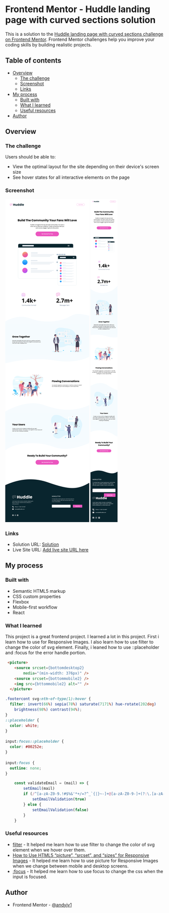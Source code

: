 # Frontend Mentor - Huddle landing page with curved sections solution

This is a solution to the [Huddle landing page with curved sections challenge on Frontend Mentor](https://www.frontendmentor.io/challenges/huddle-landing-page-with-curved-sections-5ca5ecd01e82137ec91a50f2). Frontend Mentor challenges help you improve your coding skills by building realistic projects. 

## Table of contents

- [Overview](#overview)
  - [The challenge](#the-challenge)
  - [Screenshot](#screenshot)
  - [Links](#links)
- [My process](#my-process)
  - [Built with](#built-with)
  - [What I learned](#what-i-learned)
  - [Useful resources](#useful-resources)
- [Author](#author)


## Overview

### The challenge

Users should be able to:

- View the optimal layout for the site depending on their device's screen size
- See hover states for all interactive elements on the page

### Screenshot

![](./screenshots/screenshot1.png)
![](./screenshots/screenshot2.png)


### Links

- Solution URL: [Solution](https://github.com/andyjv1/Huddle-Landing-Page-With-Curved-Sections-Master-.git)
- Live Site URL: [Add live site URL here](https://your-live-site-url.com)

## My process

### Built with

- Semantic HTML5 markup
- CSS custom properties
- Flexbox
- Mobile-first workflow
- React



### What I learned

This project is a great frontend project. I learned a lot in this project. First i learn how to use <picture></picture> for Responsive Images. I also learn how to use filter to change the color of svg element. Finally, i leaned how to use ::placeholder and :focus for the error handle portion.

```html
 <picture>
    <source srcset={bottomdesktop2}
        media="(min-width: 376px)" />
    <source srcset={bottommobile2} />
    <img src={bttommobile2} alt="" />
  </picture>
```
```css
.footercont svg:nth-of-type(1):hover {
  filter: invert(66%) sepia(78%) saturate(7171%) hue-rotate(202deg)
    brightness(98%) contrast(94%);
}
::placeholder {
  color: white;
}

input:focus::placeholder {
  color: #00252e;
}

input:focus {
  outline: none;
}
```
```js
    const validateEmail = (mail) => {
        setEmail(mail)
        if (/^[a-zA-Z0-9.!#$%&'*+/=?^_`{|}~-]+@[a-zA-Z0-9-]+(?:\.[a-zA-Z0-9-]+)*$/.test(mail)) {
            setEmailValidation(true)
        } else {
            setEmailValidation(false)
        }
    }
```


### Useful resources

- [filter](https://developer.mozilla.org/en-US/docs/Web/SVG/Element/filter) - It helped me learn how to use filter to change the color of svg element when we hover over them.
- [How to Use HTML5 “picture”, “srcset”, and “sizes” for Responsive Images](https://webdesign.tutsplus.com/tutorials/quick-tip-how-to-use-html5-picture-for-responsive-images--cms-21015) - It helped me learn how to use picture for Responsive Images when we change between mobile and desktop screens.
- [:focus](https://developer.mozilla.org/en-US/docs/Web/CSS/:focus) - It helped me learn how to use focus to change the css when the input is focused.

## Author

- Frontend Mentor - [@andyjv1](https://www.frontendmentor.io/profile/andyjv1)

